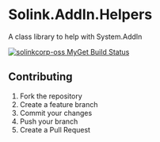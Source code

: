 # Solink.AddIn.Helpers
A class library to help with System.AddIn

[![solinkcorp-oss MyGet Build Status](https://www.myget.org/BuildSource/Badge/solinkcorp-oss?identifier=192accf5-598b-4adf-8a87-1df08fd0c85a)](https://www.myget.org/)

## Contributing

1. Fork the repository
2. Create a feature branch
3. Commit your changes
4. Push your branch
5. Create a Pull Request
